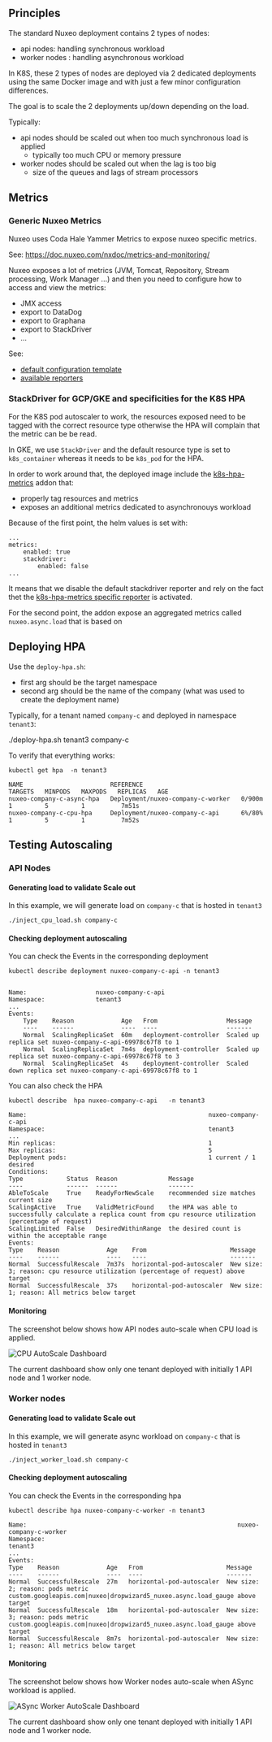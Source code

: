 ## Principles

The standard Nuxeo deployment contains 2 types of nodes:

 - api nodes: handling synchronous workload
 - worker nodes : handling asynchronous workload

In K8S, these 2 types of nodes are deployed via 2 dedicated deployments using the same Docker image and with just a few minor configuration differences.

The goal is to scale the 2 deployments up/down depending on the load.

Typically:

 - api nodes should be scaled out when too much synchronous load is applied
    - typically too much CPU or memory pressure
 - worker nodes should be scaled out when the lag is too big
    - size of the queues and lags of stream processors

## Metrics 

### Generic Nuxeo Metrics

Nuxeo uses Coda Hale Yammer Metrics to expose nuxeo specific metrics.

See: https://doc.nuxeo.com/nxdoc/metrics-and-monitoring/

Nuxeo exposes a lot of metrics (JVM, Tomcat, Repository, Stream processing, Work Manager ...) and then you need to configure how to access and view the metrics:

 - JMX access
 - export to DataDog
 - export to Graphana
 - export to StackDriver
 - ...

See: 

 - [default configuration template](https://github.com/nuxeo/nuxeo/blob/master/server/nuxeo-nxr-server/src/main/resources/templates/common-base/nxserver/config/metrics-config.xml)
 - [available reporters](https://github.com/nuxeo/nuxeo/tree/master/modules/runtime/nuxeo-runtime-metrics/src/main/java/org/nuxeo/runtime/metrics/reporter)

### StackDriver for GCP/GKE and specificities for the K8S HPA

For the K8S pod autoscaler to work, the resources exposed need to be tagged with the correct resource type otherwise the HPA will complain that the metric can be be read.

In GKE, we use `StackDriver` and the default resource type is set to `k8s_container` whereas it needs to be `k8s_pod` for the HPA.

In order to work around that, the deployed image include the [k8s-hpa-metrics](https://github.com/tiry/nuxeo-tenant-test-image/tree/master/plugins/k8s-hpa-metrics) addon that:

 - properly tag resources and metrics
 - exposes an additional metrics dedicated to asynchronouys workload

Because of the first point, the helm values is set with:

    ...
    metrics:
        enabled: true
        stackdriver:
            enabled: false
    ...
  
It means that we disable the default stackdriver reporter and rely on the fact thet the [k8s-hpa-metrics specific reporter](https://github.com/tiry/nuxeo-tenant-test-image/blob/master/plugins/k8s-hpa-metrics/src/main/resources/OSGI-INF/metrics-config.xml) is activated.

For the second point, the addon expose an aggregated metrics called `nuxeo.async.load` that is based on 

## Deploying HPA

Use the `deploy-hpa.sh`:

 - first arg should be the target namespace
 - second arg should be the name of the company (what was used to create the deployment name)

Typically, for a tenant named `company-c` and deployed in namespace `tenant3`:

   ./deploy-hpa.sh tenant3 company-c

To verify that everything works:

    kubectl get hpa  -n tenant3 

    NAME                        REFERENCE                           TARGETS   MINPODS   MAXPODS   REPLICAS   AGE
    nuxeo-company-c-async-hpa   Deployment/nuxeo-company-c-worker   0/900m    1         5         1          7m51s
    nuxeo-company-c-cpu-hpa     Deployment/nuxeo-company-c-api      6%/80%    1         5         1          7m52s

## Testing Autoscaling

### API Nodes

#### Generating load to validate Scale out

In this example, we will generate load on `company-c` that is hosted in `tenant3`

    ./inject_cpu_load.sh company-c

#### Checking deployment autoscaling

You can check the Events in the corresponding deployment

    kubectl describe deployment nuxeo-company-c-api -n tenant3


    Name:                   nuxeo-company-c-api
    Namespace:              tenant3
    ...
    Events:
        Type    Reason             Age   From                   Message
        ----    ------             ----  ----                   -------
        Normal  ScalingReplicaSet  60m   deployment-controller  Scaled up replica set nuxeo-company-c-api-69978c67f8 to 1
        Normal  ScalingReplicaSet  7m4s  deployment-controller  Scaled up replica set nuxeo-company-c-api-69978c67f8 to 3
        Normal  ScalingReplicaSet  4s    deployment-controller  Scaled down replica set nuxeo-company-c-api-69978c67f8 to 1

You can also check the HPA

    kubectl describe  hpa nuxeo-company-c-api   -n tenant3

    Name:                                                  nuxeo-company-c-api
    Namespace:                                             tenant3
    ...
    Min replicas:                                          1
    Max replicas:                                          5
    Deployment pods:                                       1 current / 1 desired
    Conditions:
    Type            Status  Reason              Message
    ----            ------  ------              -------
    AbleToScale     True    ReadyForNewScale    recommended size matches current size
    ScalingActive   True    ValidMetricFound    the HPA was able to successfully calculate a replica count from cpu resource utilization (percentage of request)
    ScalingLimited  False   DesiredWithinRange  the desired count is within the acceptable range
    Events:
    Type    Reason             Age    From                       Message
    ----    ------             ----   ----                       -------
    Normal  SuccessfulRescale  7m37s  horizontal-pod-autoscaler  New size: 3; reason: cpu resource utilization (percentage of request) above target
    Normal  SuccessfulRescale  37s    horizontal-pod-autoscaler  New size: 1; reason: All metrics below target

#### Monitoring

The screenshot below shows how API nodes auto-scale when CPU load is applied.

![CPU AutoScale Dashboard](img/cpu-autoscale.png)

The current dashboard show only one tenant deployed with initially 1 API node and 1 worker node.

### Worker nodes

#### Generating load to validate Scale out

In this example, we will generate async workload on `company-c` that is hosted in `tenant3`

    ./inject_worker_load.sh company-c

#### Checking deployment autoscaling

You can check the Events in the corresponding hpa

    kubectl describe hpa nuxeo-company-c-worker -n tenant3
    
    Name:                                                          nuxeo-company-c-worker
    Namespace:                                                                   tenant3
    ...
    Events:
    Type    Reason             Age   From                       Message
    ----    ------             ----  ----                       -------
    Normal  SuccessfulRescale  27m   horizontal-pod-autoscaler  New size: 2; reason: pods metric custom.googleapis.com|nuxeo|dropwizard5_nuxeo.async.load_gauge above target
    Normal  SuccessfulRescale  18m   horizontal-pod-autoscaler  New size: 3; reason: pods metric custom.googleapis.com|nuxeo|dropwizard5_nuxeo.async.load_gauge above target
    Normal  SuccessfulRescale  8m7s  horizontal-pod-autoscaler  New size: 1; reason: All metrics below target

#### Monitoring

The screenshot below shows how Worker nodes auto-scale when ASync workload is applied.

![ASync Worker AutoScale Dashboard](img/async-autoscale.png)

The current dashboard show only one tenant deployed with initially 1 API node and 1 worker node.

